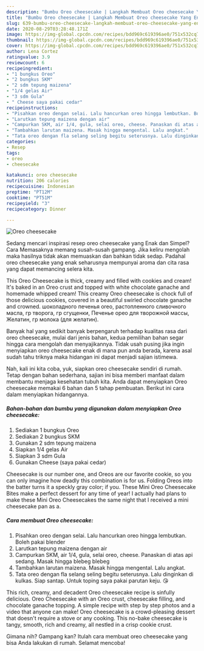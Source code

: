 ```yaml
---
description: "Bumbu Oreo cheesecake | Langkah Membuat Oreo cheesecake Yang Enak Dan Mudah"
title: "Bumbu Oreo cheesecake | Langkah Membuat Oreo cheesecake Yang Enak Dan Mudah"
slug: 639-bumbu-oreo-cheesecake-langkah-membuat-oreo-cheesecake-yang-enak-dan-mudah
date: 2020-08-29T03:28:48.171Z
image: https://img-global.cpcdn.com/recipes/bdd969c619396ae0/751x532cq70/oreo-cheesecake-foto-resep-utama.jpg
thumbnail: https://img-global.cpcdn.com/recipes/bdd969c619396ae0/751x532cq70/oreo-cheesecake-foto-resep-utama.jpg
cover: https://img-global.cpcdn.com/recipes/bdd969c619396ae0/751x532cq70/oreo-cheesecake-foto-resep-utama.jpg
author: Lena Cortez
ratingvalue: 3.9
reviewcount: 6
recipeingredient:
- "1 bungkus Oreo"
- "2 bungkus SKM"
- "2 sdm tepung maizena"
- "1/4 gelas Air"
- "3 sdm Gula"
- " Cheese saya pakai cedar"
recipeinstructions:
- "Pisahkan oreo dengan selai. Lalu hancurkan oreo hingga lembutkan. Boleh pakai blender"
- "Larutkan tepung maizena dengan air"
- "Campurkan SKM, air 1/4, gula, selai oreo, cheese. Panaskan di atas api sedang. Masak hingga blebeg blebeg"
- "Tambahkan larutan maizena. Masak hingga mengental. Lalu angkat."
- "Tata oreo dengan fla selang seling begitu seterusnya. Lalu dinginkan di kulkas. Siap santap. Untuk toping saya pakai parutan keju. 😘"
categories:
- Resep
tags:
- oreo
- cheesecake

katakunci: oreo cheesecake 
nutrition: 206 calories
recipecuisine: Indonesian
preptime: "PT12M"
cooktime: "PT51M"
recipeyield: "3"
recipecategory: Dinner

---
```



![Oreo cheesecake](https://img-global.cpcdn.com/recipes/bdd969c619396ae0/751x532cq70/oreo-cheesecake-foto-resep-utama.jpg)

Sedang mencari inspirasi resep oreo cheesecake yang Enak dan Simpel? Cara Memasaknya memang susah-susah gampang. Jika keliru mengolah maka hasilnya tidak akan memuaskan dan bahkan tidak sedap. Padahal oreo cheesecake yang enak seharusnya mempunyai aroma dan cita rasa yang dapat memancing selera kita.

This Oreo Cheesecake is thick, creamy and filled with cookies and cream! It&#39;s baked in an Oreo crust and topped with white chocolate ganache and homemade whipped cream! This creamy Oreo cheesecake is chock full of those delicious cookies, covered in a beautiful swirled chocolate ganache and crowned. шоколадного печенья oreo, растопленного сливочного масла, гр творога, гр сгущенки, Печенье орео для творожной массы, Желатин, гр молока (для желатин).

Banyak hal yang sedikit banyak berpengaruh terhadap kualitas rasa dari oreo cheesecake, mulai dari jenis bahan, kedua pemilihan bahan segar hingga cara mengolah dan menyajikannya. Tidak usah pusing jika ingin menyiapkan oreo cheesecake enak di mana pun anda berada, karena asal sudah tahu triknya maka hidangan ini dapat menjadi sajian istimewa.


Nah, kali ini kita coba, yuk, siapkan oreo cheesecake sendiri di rumah. Tetap dengan bahan sederhana, sajian ini bisa memberi manfaat dalam membantu menjaga kesehatan tubuh kita. Anda dapat menyiapkan Oreo cheesecake memakai 6 bahan dan 5 tahap pembuatan. Berikut ini cara dalam menyiapkan hidangannya.

<!--inarticleads1-->

##### Bahan-bahan dan bumbu yang digunakan dalam menyiapkan Oreo cheesecake:

1. Sediakan 1 bungkus Oreo
1. Sediakan 2 bungkus SKM
1. Gunakan 2 sdm tepung maizena
1. Siapkan 1/4 gelas Air
1. Siapkan 3 sdm Gula
1. Gunakan  Cheese (saya pakai cedar)


Cheesecake is our number one, and Oreos are our favorite cookie, so you can only imagine how deadly this combination is for us. Folding Oreos into the batter turns it a speckly gray color; if you. These Mini Oreo Cheesecake Bites make a perfect dessert for any time of year! I actually had plans to make these Mini Oreo Cheesecakes the same night that I received a mini cheesecake pan as a. 

<!--inarticleads2-->

##### Cara membuat Oreo cheesecake:

1. Pisahkan oreo dengan selai. Lalu hancurkan oreo hingga lembutkan. Boleh pakai blender
1. Larutkan tepung maizena dengan air
1. Campurkan SKM, air 1/4, gula, selai oreo, cheese. Panaskan di atas api sedang. Masak hingga blebeg blebeg
1. Tambahkan larutan maizena. Masak hingga mengental. Lalu angkat.
1. Tata oreo dengan fla selang seling begitu seterusnya. Lalu dinginkan di kulkas. Siap santap. Untuk toping saya pakai parutan keju. 😘


This rich, creamy, and decadent Oreo cheesecake recipe is sinfully delicious. Oreo Cheesecake with an Oreo crust, cheesecake filling, and chocolate ganache topping. A simple recipe with step by step photos and a video that anyone can make! Oreo cheesecake is a crowd-pleasing dessert that doesn&#39;t require a stove or any cooking. This no-bake cheesecake is tangy, smooth, rich and creamy, all nestled in a crisp cookie crust. 

Gimana nih? Gampang kan? Itulah cara membuat oreo cheesecake yang bisa Anda lakukan di rumah. Selamat mencoba!
